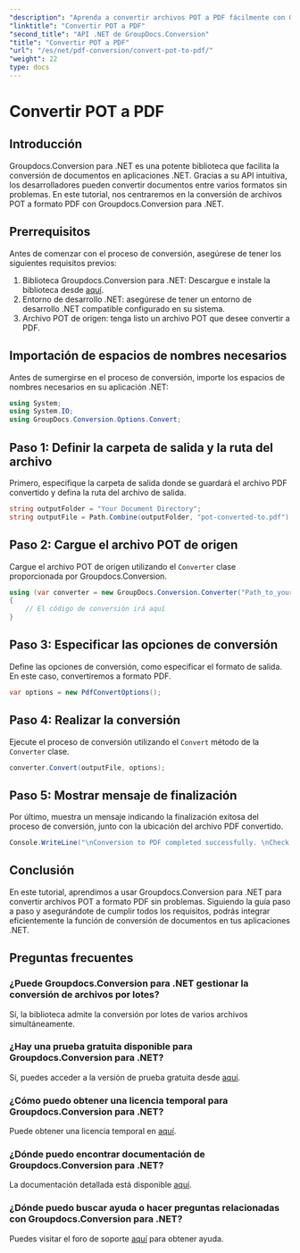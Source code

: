 ```yaml
---
"description": "Aprenda a convertir archivos POT a PDF fácilmente con Groupdocs.Conversion para .NET. Agilice la conversión de documentos con esta sencilla guía."
"linktitle": "Convertir POT a PDF"
"second_title": "API .NET de GroupDocs.Conversion"
"title": "Convertir POT a PDF"
"url": "/es/net/pdf-conversion/convert-pot-to-pdf/"
"weight": 22
type: docs
---
```

# Convertir POT a PDF

## Introducción
Groupdocs.Conversion para .NET es una potente biblioteca que facilita la conversión de documentos en aplicaciones .NET. Gracias a su API intuitiva, los desarrolladores pueden convertir documentos entre varios formatos sin problemas. En este tutorial, nos centraremos en la conversión de archivos POT a formato PDF con Groupdocs.Conversion para .NET.
## Prerrequisitos
Antes de comenzar con el proceso de conversión, asegúrese de tener los siguientes requisitos previos:
1. Biblioteca Groupdocs.Conversion para .NET: Descargue e instale la biblioteca desde [aquí](https://releases.groupdocs.com/conversion/net/).
2. Entorno de desarrollo .NET: asegúrese de tener un entorno de desarrollo .NET compatible configurado en su sistema.
3. Archivo POT de origen: tenga listo un archivo POT que desee convertir a PDF.

## Importación de espacios de nombres necesarios
Antes de sumergirse en el proceso de conversión, importe los espacios de nombres necesarios en su aplicación .NET:
```csharp
using System;
using System.IO;
using GroupDocs.Conversion.Options.Convert;
```
## Paso 1: Definir la carpeta de salida y la ruta del archivo
Primero, especifique la carpeta de salida donde se guardará el archivo PDF convertido y defina la ruta del archivo de salida.
```csharp
string outputFolder = "Your Document Directory";
string outputFile = Path.Combine(outputFolder, "pot-converted-to.pdf");
```
## Paso 2: Cargue el archivo POT de origen
Cargue el archivo POT de origen utilizando el `Converter` clase proporcionada por Groupdocs.Conversion.
```csharp
using (var converter = new GroupDocs.Conversion.Converter("Path_to_your_POT_file.pot"))
{
    // El código de conversión irá aquí
}
```
## Paso 3: Especificar las opciones de conversión
Define las opciones de conversión, como especificar el formato de salida. En este caso, convertiremos a formato PDF.
```csharp
var options = new PdfConvertOptions();
```
## Paso 4: Realizar la conversión
Ejecute el proceso de conversión utilizando el `Convert` método de la `Converter` clase.
```csharp
converter.Convert(outputFile, options);
```
## Paso 5: Mostrar mensaje de finalización
Por último, muestra un mensaje indicando la finalización exitosa del proceso de conversión, junto con la ubicación del archivo PDF convertido.
```csharp
Console.WriteLine("\nConversion to PDF completed successfully. \nCheck output in {0}", outputFolder);
```

## Conclusión
En este tutorial, aprendimos a usar Groupdocs.Conversion para .NET para convertir archivos POT a formato PDF sin problemas. Siguiendo la guía paso a paso y asegurándote de cumplir todos los requisitos, podrás integrar eficientemente la función de conversión de documentos en tus aplicaciones .NET.
## Preguntas frecuentes
### ¿Puede Groupdocs.Conversion para .NET gestionar la conversión de archivos por lotes?
Sí, la biblioteca admite la conversión por lotes de varios archivos simultáneamente.
### ¿Hay una prueba gratuita disponible para Groupdocs.Conversion para .NET?
Sí, puedes acceder a la versión de prueba gratuita desde [aquí](https://releases.groupdocs.com/).
### ¿Cómo puedo obtener una licencia temporal para Groupdocs.Conversion para .NET?
Puede obtener una licencia temporal en [aquí](https://purchase.groupdocs.com/temporary-license/).
### ¿Dónde puedo encontrar documentación de Groupdocs.Conversion para .NET?
La documentación detallada está disponible [aquí](https://tutorials.groupdocs.com/conversion/net/).
### ¿Dónde puedo buscar ayuda o hacer preguntas relacionadas con Groupdocs.Conversion para .NET?
Puedes visitar el foro de soporte [aquí](https://forum.groupdocs.com/c/conversion/11) para obtener ayuda.